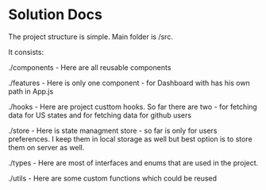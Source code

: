 # Solution Docs

<!-- You can include documentation, additional setup instructions, notes etc. here -->

The project structure is simple. Main folder is /src.

It consists:

./components - Here are all reusable components

./features - Here is only one component - for Dashboard with has his own path in App.js

./hooks - Here are project custtom hooks. So far there are two - for fetching data for US states and for fetching data for github users

./store - Here is state managment store - so far is only for users preferences. I keep them in local storage as well but best option is to store them on server as well.

./types - Here are most of interfaces and enums that are used in the project.

./utils - Here are some custom functions which could be reused
